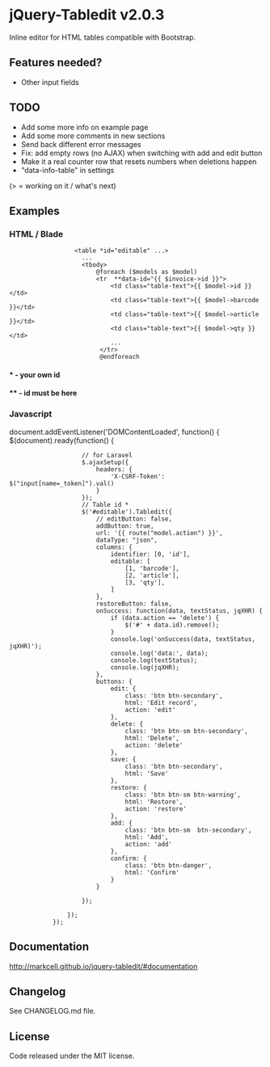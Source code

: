 # jQuery-Tabledit v2.0.3

Inline editor for HTML tables compatible with Bootstrap.

## Features needed?

-   Other input fields

## TODO

-   Add some more info on example page
-   Add some more comments in new sections
-   Send back different error messages
-   Fix: add empty rows (no AJAX) when switching with add and edit button
-   Make it a real counter row that resets numbers when deletions happen
-   "data-info-table" in settings


(> = working on it / what's next)

## Examples

### HTML / Blade
                      <table *id="editable" ...>
                        ...
                        <tbody>
                            @foreach ($models as $model)
                            <tr  **data-id="{{ $invoice->id }}">
                                <td class="table-text">{{ $model->id }}</td>
                                <td class="table-text">{{ $model->barcode }}</td>
                                <td class="table-text">{{ $model->article }}</td>
                                <td class="table-text">{{ $model->qty }}</td>
                                ...
                             </tr>
                             @endforeach
#### * - your own id
#### ** - id must be here

### Javascript

document.addEventListener('DOMContentLoaded', function() {
                    $(document).ready(function() {

                        // for Laravel
                        $.ajaxSetup({
                            headers: {
                                'X-CSRF-Token': $("input[name=_token]").val()
                            }
                        });
                        // Table id *
                        $('#editable').Tabledit({
                            // editButton: false,
                            addButton: true,
                            url: '{{ route("model.action") }}',
                            dataType: "json",
                            columns: {
                                identifier: [0, 'id'],
                                editable: [
                                    [1, 'barcode'],
                                    [2, 'article'],
                                    [3, 'qty'],
                                ]
                            },
                            restoreButton: false,
                            onSuccess: function(data, textStatus, jqXHR) {
                                if (data.action == 'delete') {
                                    $('#' + data.id).remove();
                                }
                                console.log('onSuccess(data, textStatus, jqXHR)');
                                console.log('data:', data);
                                console.log(textStatus);
                                console.log(jqXHR);
                            },
                            buttons: {
                                edit: {
                                    class: 'btn btn-secondary',
                                    html: 'Edit record',
                                    action: 'edit'
                                },
                                delete: {
                                    class: 'btn btn-sm btn-secondary',
                                    html: 'Delete',
                                    action: 'delete'
                                },
                                save: {
                                    class: 'btn btn-secondary',
                                    html: 'Save'
                                },
                                restore: {
                                    class: 'btn btn-sm btn-warning',
                                    html: 'Restore',
                                    action: 'restore'
                                },
                                add: {
                                    class: 'btn btn-sm  btn-secondary',
                                    html: 'Add',
                                    action: 'add'
                                },
                                confirm: {
                                    class: 'btn btn-danger',
                                    html: 'Confirm'
                                }
                            }

                        });

                    });
                });
## Documentation

<http://markcell.github.io/jquery-tabledit/#documentation>

## Changelog

See CHANGELOG.md file.

## License

Code released under the MIT license.
